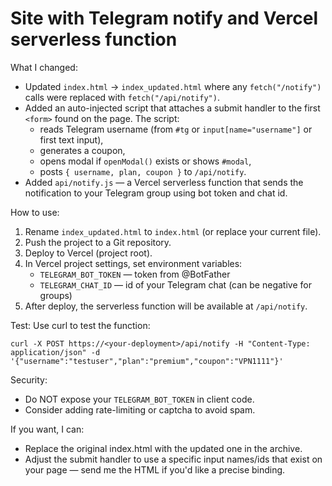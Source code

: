 # Site with Telegram notify and Vercel serverless function

What I changed:
- Updated `index.html` -> `index_updated.html` where any `fetch("/notify")` calls were replaced with `fetch("/api/notify")`.
- Added an auto-injected script that attaches a submit handler to the first `<form>` found on the page. The script:
  - reads Telegram username (from `#tg` or `input[name="username"]` or first text input),
  - generates a coupon,
  - opens modal if `openModal()` exists or shows `#modal`,
  - posts `{ username, plan, coupon }` to `/api/notify`.
- Added `api/notify.js` — a Vercel serverless function that sends the notification to your Telegram group using bot token and chat id.

How to use:
1. Rename `index_updated.html` to `index.html` (or replace your current file).
2. Push the project to a Git repository.
3. Deploy to Vercel (project root).
4. In Vercel project settings, set environment variables:
   - `TELEGRAM_BOT_TOKEN` — token from @BotFather
   - `TELEGRAM_CHAT_ID` — id of your Telegram chat (can be negative for groups)
5. After deploy, the serverless function will be available at `/api/notify`.

Test:
Use curl to test the function:
```
curl -X POST https://<your-deployment>/api/notify -H "Content-Type: application/json" -d '{"username":"testuser","plan":"premium","coupon":"VPN1111"}'
```

Security:
- Do NOT expose your `TELEGRAM_BOT_TOKEN` in client code.
- Consider adding rate-limiting or captcha to avoid spam.

If you want, I can:
- Replace the original index.html with the updated one in the archive.
- Adjust the submit handler to use a specific input names/ids that exist on your page — send me the HTML if you'd like a precise binding.
